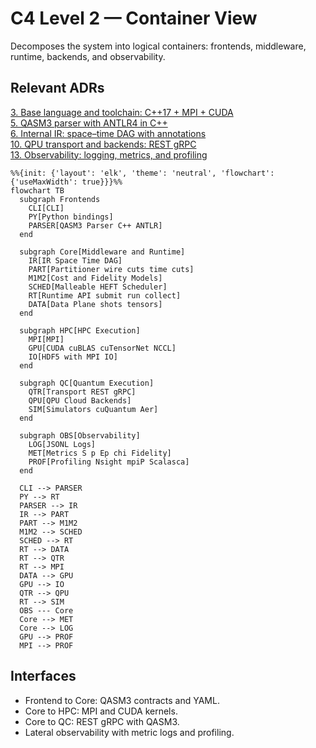# C4 Level 2 — Container View

Decomposes the system into logical containers: frontends, middleware, runtime, backends, and observability.

## Relevant ADRs

[3. Base language and toolchain: C++17 + MPI + CUDA](../adr/0003-base-language-and-toolchain-c-23-mpi-cuda.md)  
[5. QASM3 parser with ANTLR4 in C++](../adr/0005-qasm3-parser-with-antlr4-in-c.md)  
[6. Internal IR: space–time DAG with annotations](../adr/0006-internal-ir-space-time-dag-with-annotations.md)  
[10. QPU transport and backends: REST gRPC](../adr/0010-qpu-transport-and-backends-rest-grpc.md)  
[13. Observability: logging, metrics, and profiling](../adr/0013-observability-logging-metrics-and-profiling.md)

```mermaid
%%{init: {'layout': 'elk', 'theme': 'neutral', 'flowchart': {'useMaxWidth': true}}}%%
flowchart TB
  subgraph Frontends
    CLI[CLI]
    PY[Python bindings]
    PARSER[QASM3 Parser C++ ANTLR]
  end

  subgraph Core[Middleware and Runtime]
    IR[IR Space Time DAG]
    PART[Partitioner wire cuts time cuts]
    M1M2[Cost and Fidelity Models]
    SCHED[Malleable HEFT Scheduler]
    RT[Runtime API submit run collect]
    DATA[Data Plane shots tensors]
  end

  subgraph HPC[HPC Execution]
    MPI[MPI]
    GPU[CUDA cuBLAS cuTensorNet NCCL]
    IO[HDF5 with MPI IO]
  end

  subgraph QC[Quantum Execution]
    QTR[Transport REST gRPC]
    QPU[QPU Cloud Backends]
    SIM[Simulators cuQuantum Aer]
  end

  subgraph OBS[Observability]
    LOG[JSONL Logs]
    MET[Metrics S p Ep chi Fidelity]
    PROF[Profiling Nsight mpiP Scalasca]
  end

  CLI --> PARSER
  PY --> RT
  PARSER --> IR
  IR --> PART
  PART --> M1M2
  M1M2 --> SCHED
  SCHED --> RT
  RT --> DATA
  RT --> QTR
  RT --> MPI
  DATA --> GPU
  GPU --> IO
  QTR --> QPU
  RT --> SIM
  OBS --- Core
  Core --> MET
  Core --> LOG
  GPU --> PROF
  MPI --> PROF
```

## Interfaces

- Frontend to Core: QASM3 contracts and YAML.
- Core to HPC: MPI and CUDA kernels.
- Core to QC: REST gRPC with QASM3.
- Lateral observability with metric logs and profiling.
